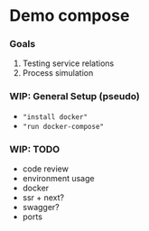 # Demo compose

### Goals 

1. Testing service relations
2. Process simulation

### WIP: General Setup (pseudo)

- `"install docker"`
- `"run docker-compose"`

### WIP: TODO
- code review
- environment usage
- docker
- ssr + next?
- swagger?
- ports

